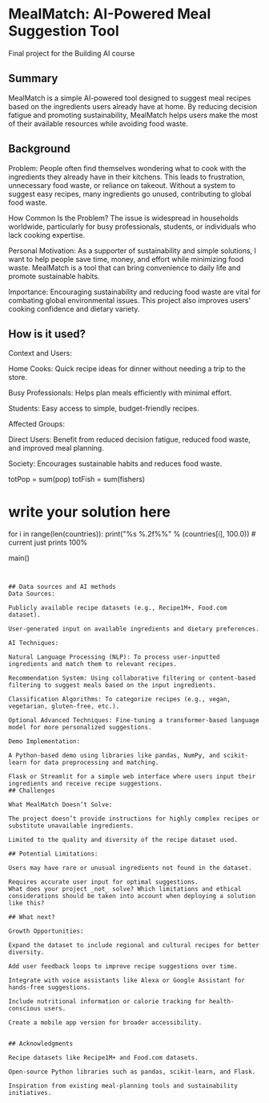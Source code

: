 <!-- This is the markdown template for the final project of the Building AI course, 
created by Reaktor Innovations and University of Helsinki. 
Copy the template, paste it to your GitHub README and edit! -->

# MealMatch: AI-Powered Meal Suggestion Tool

Final project for the Building AI course

## Summary

MealMatch is a simple AI-powered tool designed to suggest meal recipes based on the ingredients users already have at home. By reducing decision fatigue and promoting sustainability, MealMatch helps users make the most of their available resources while avoiding food waste. 


## Background

Problem: People often find themselves wondering what to cook with the ingredients they already have in their kitchens. This leads to frustration, unnecessary food waste, or reliance on takeout. Without a system to suggest easy recipes, many ingredients go unused, contributing to global food waste.

How Common Is the Problem? The issue is widespread in households worldwide, particularly for busy professionals, students, or individuals who lack cooking expertise.

Personal Motivation: As a supporter of sustainability and simple solutions, I want to help people save time, money, and effort while minimizing food waste. MealMatch is a tool that can bring convenience to daily life and promote sustainable habits.

Importance: Encouraging sustainability and reducing food waste are vital for combating global environmental issues. This project also improves users' cooking confidence and dietary variety.


## How is it used?

Context and Users:

Home Cooks: Quick recipe ideas for dinner without needing a trip to the store.

Busy Professionals: Helps plan meals efficiently with minimal effort.

Students: Easy access to simple, budget-friendly recipes.

Affected Groups:

Direct Users: Benefit from reduced decision fatigue, reduced food waste, and improved meal planning.

Society: Encourages sustainable habits and reduces food waste.



   totPop = sum(pop)
   totFish = sum(fishers)

   # write your solution here

   for i in range(len(countries)):
      print("%s %.2f%%" % (countries[i], 100.0))    # current just prints 100%

main()
```


## Data sources and AI methods
Data Sources:

Publicly available recipe datasets (e.g., Recipe1M+, Food.com dataset).

User-generated input on available ingredients and dietary preferences.

AI Techniques:

Natural Language Processing (NLP): To process user-inputted ingredients and match them to relevant recipes.

Recommendation System: Using collaborative filtering or content-based filtering to suggest meals based on the input ingredients.

Classification Algorithms: To categorize recipes (e.g., vegan, vegetarian, gluten-free, etc.).

Optional Advanced Techniques: Fine-tuning a transformer-based language model for more personalized suggestions.

Demo Implementation:

A Python-based demo using libraries like pandas, NumPy, and scikit-learn for data preprocessing and matching.

Flask or Streamlit for a simple web interface where users input their ingredients and receive recipe suggestions.
## Challenges

What MealMatch Doesn’t Solve:

The project doesn’t provide instructions for highly complex recipes or substitute unavailable ingredients.

Limited to the quality and diversity of the recipe dataset used.

## Potential Limitations:

Users may have rare or unusual ingredients not found in the dataset.

Requires accurate user input for optimal suggestions.
What does your project _not_ solve? Which limitations and ethical considerations should be taken into account when deploying a solution like this?

## What next?

Growth Opportunities:

Expand the dataset to include regional and cultural recipes for better diversity.

Add user feedback loops to improve recipe suggestions over time.

Integrate with voice assistants like Alexa or Google Assistant for hands-free suggestions.

Include nutritional information or calorie tracking for health-conscious users.

Create a mobile app version for broader accessibility. 


## Acknowledgments

Recipe datasets like Recipe1M+ and Food.com datasets.

Open-source Python libraries such as pandas, scikit-learn, and Flask.

Inspiration from existing meal-planning tools and sustainability initiatives.
